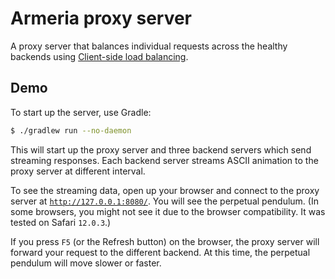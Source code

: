 # Armeria proxy server

A proxy server that balances individual requests across the healthy backends using 
[Client-side load balancing](https://line.github.io/armeria/docs/client-service-discovery).

## Demo

To start up the server, use Gradle:

```bash
$ ./gradlew run --no-daemon
```

This will start up the proxy server and three backend servers which send streaming responses.
Each backend server streams ASCII animation to the proxy server at different interval.

To see the streaming data, open up your browser and connect to the proxy server at
[`http://127.0.0.1:8080/`](http://127.0.0.1:8080/). You will see the perpetual pendulum.
(In some browsers, you might not see it due to the browser compatibility. It was tested on Safari `12.0.3`.)

If you press `F5` (or the Refresh button) on the browser, the proxy server will forward your request
to the different backend. At this time, the perpetual pendulum will move slower or faster.
